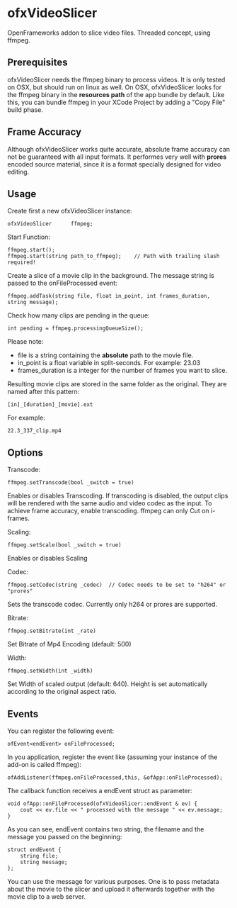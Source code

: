 # ofxVideoSlicer
OpenFrameworks addon to slice video files. Threaded concept, using ffmpeg.

Prerequisites
-------------

ofxVideoSlicer needs the ffmpeg binary to process videos. It is only tested on OSX, but should run on linux as well. On OSX, ofxVideoSlicer looks for the ffmpeg binary in the __resources path__ of the app bundle by default. Like this, you can bundle ffmpeg in your XCode Project by adding a "Copy File" build phase.

Frame Accuracy
--------------

Although ofxVideoSlicer works quite accurate, absolute frame accuracy can not be guaranteed with all input formats. It performes very well with __prores__ encoded source material, since it is a format specially designed for video editing.

Usage
-----

Create first a new  ofxVideoSlicer instance:

    ofxVideoSlicer      ffmpeg;

Start Function:

    ffmpeg.start();
    ffmpeg.start(string path_to_ffmpeg);    // Path with trailing slash required!

Create a slice of a movie clip in the background. The message string is passed to the onFileProcessed event:

    ffmpeg.addTask(string file, float in_point, int frames_duration, string message);

Check how many clips are pending in the queue:

	int pending = ffmpeg.processingQueueSize();

Please note:

- file is a string containing the __absolute__ path to the movie file.
- in_point is a float variable in split-seconds. For example: 23.03
- frames_duration is a integer for the number of frames you want to slice.

Resulting movie clips are stored in the same folder as the original. They are named after this pattern:

    [in]_[duration]_[movie].ext

For example:

    22.3_337_clip.mp4
    
Options
-------

Transcode:

    ffmpeg.setTranscode(bool _switch = true)

Enables or disables Transcoding. If transcoding is disabled, the output clips will be rendered with the same audio and video codec as the input. To achieve frame accuracy, enable transcoding. ffmpeg can only Cut on i-frames.

Scaling:

    ffmpeg.setScale(bool _switch = true)

Enables or disables Scaling    

Codec:

    ffmpeg.setCodec(string _codec)  // Codec needs to be set to "h264" or "prores"

Sets the transcode codec. Currently only h264 or prores are supported.

Bitrate:

    ffmpeg.setBitrate(int _rate)

Set Bitrate of Mp4 Encoding (default: 500)

Width:

    ffmpeg.setWidth(int _width)

Set Width of scaled output (default: 640). Height is set automatically according to the original aspect ratio.

Events
------

You can register the following event:
	
	ofEvent<endEvent> onFileProcessed;

In you application, register the event like (assuming your instance of the add-on is called ffmpeg):

    ofAddListener(ffmpeg.onFileProcessed,this, &ofApp::onFileProcessed);

The callback function receives a endEvent struct as parameter:

	void ofApp::onFileProcessed(ofxVideoSlicer::endEvent & ev) {
    	cout << ev.file << " processed with the message " << ev.message;
	}
	
As you can see, endEvent contains two string, the filename and the message you passed on the beginning:

    struct endEvent {
        string file;
        string message;
    };
    
You can use the message for various purposes. One is to pass metadata about the movie to the slicer and
upload it afterwards together with the movie clip to a web server.